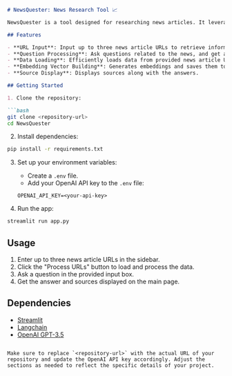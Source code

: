 ```markdown
# NewsQuester: News Research Tool 📈

NewsQuester is a tool designed for researching news articles. It leverages language models and embeddings to process and answer questions about given news URLs.

## Features

- **URL Input**: Input up to three news article URLs to retrieve information.
- **Question Processing**: Ask questions related to the news, and get answers with sources.
- **Data Loading**: Efficiently loads data from provided news article URLs.
- **Embedding Vector Building**: Generates embeddings and saves them to a FAISS index for quick retrieval.
- **Source Display**: Displays sources along with the answers.

## Getting Started

1. Clone the repository:

```bash
git clone <repository-url>
cd NewsQuester
```

2. Install dependencies:

```bash
pip install -r requirements.txt
```

3. Set up your environment variables:

   - Create a `.env` file.
   - Add your OpenAI API key to the `.env` file:

   ```
   OPENAI_API_KEY=<your-api-key>
   ```

4. Run the app:

```bash
streamlit run app.py
```

## Usage

1. Enter up to three news article URLs in the sidebar.
2. Click the "Process URLs" button to load and process the data.
3. Ask a question in the provided input box.
4. Get the answer and sources displayed on the main page.

## Dependencies

- [Streamlit](https://www.streamlit.io/)
- [Langchain](https://github.com/your-langchain-repository)
- [OpenAI GPT-3.5](https://beta.openai.com/signup/)

```

Make sure to replace `<repository-url>` with the actual URL of your repository and update the OpenAI API key accordingly. Adjust the sections as needed to reflect the specific details of your project.
